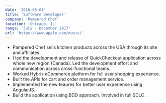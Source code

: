 ```yaml
---
date: '2016-08-01'
title: 'Software Developer'
company: 'Pampered Chef'
location: 'Chicago, IL'
range: 'July - December 2017'
url: 'https://www.apple.com/music/'
---
```


- Pampered Chef sells kitchen products across the USA through its site and affiliates.
- I led the development and release of QuickCheckout application across whole new region (Canada). Led the development effort and communication across cross-functional teams.
- Worked Hybris eCommerce platform for full user shopping experience.
- Built the APIs for cart and order management service.
- Implemented the new feaures for better user experience using AngularJS.
- Build the application using BDD approach. Involved in full SDLC .
